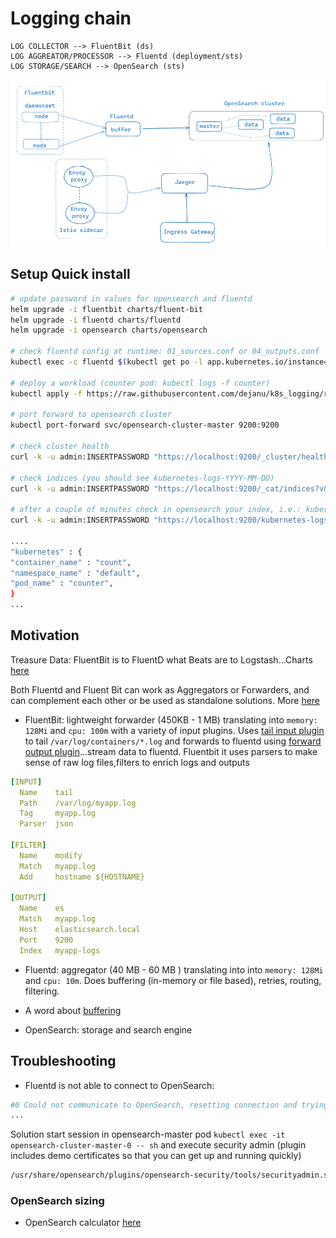 # Logging chain

```
LOG COLLECTOR --> FluentBit (ds)
LOG AGGREATOR/PROCESSOR --> Fluentd (deployment/sts)
LOG STORAGE/SEARCH --> OpenSearch (sts)
```

![logging chain](./diagrams/logging_chain.png)


## Setup Quick install

```bash
# update password in values for opensearch and fluentd
helm upgrade -i fluentbit charts/fluent-bit
helm upgrade -i fluentd charts/fluentd
helm upgrade -i opensearch charts/opensearch

# check fluentd config at runtime: 01_sources.conf or 04_outputs.conf
kubectl exec -c fluentd $(kubectl get po -l app.kubernetes.io/instance=fluentd -oname) -- ls /etc/fluent/config.d/

# deploy a workload (counter pod: kubectl logs -f counter)
kubectl apply -f https://raw.githubusercontent.com/dejanu/k8s_logging/refs/heads/main/counter_pod.yaml

# port forward to opensearch cluster
kubectl port-forward svc/opensearch-cluster-master 9200:9200

# check cluster health
curl -k -u admin:INSERTPASSWORD "https://localhost:9200/_cluster/health?pretty"

# check indices (you should see kubernetes-logs-YYYY-MM-DD)
curl -k -u admin:INSERTPASSWORD "https://localhost:9200/_cat/indices?v&pretty"

# after a couple of minutes check in opensearch your index, i.e.: kubernetes-logs-2025.08.13
curl -k -u admin:INSERTPASSWORD "https://localhost:9200/kubernetes-logs-2025.08.13/_search?size=3&sort=@timestamp:desc&pretty"

....
"kubernetes" : {
"container_name" : "count",
"namespace_name" : "default",
"pod_name" : "counter",
}
...
```

## Motivation

Treasure Data: FluentBit is to FluentD what Beats are to Logstash...Charts [here](https://github.com/fluent/helm-charts)

Both Fluentd and Fluent Bit can work as Aggregators or Forwarders, and can complement each other or be used as standalone solutions.
More [here](https://docs.fluentbit.io/manual/about/fluentd-and-fluent-bit)

* FluentBit: lightweight forwarder (450KB - 1 MB) translating into `memory: 128Mi` and `cpu: 100m` with a variety of input plugins. Uses [tail input plugin](https://docs.fluentbit.io/manual/data-pipeline/inputs/tail) to tail `/var/log/containers/*.log` and forwards to fluentd using [forward output plugin](https://docs.fluentbit.io/manual/data-pipeline/outputs/forward)...stream data to fluentd.
Fluentbit it uses parsers to make sense of raw log files,filters to enrich logs and outputs

```yaml
[INPUT]
  Name    tail
  Path    /var/log/myapp.log
  Tag     myapp.log
  Parser  json

[FILTER]
  Name    modify
  Match   myapp.log
  Add     hostname ${HOSTNAME}

[OUTPUT]
  Name    es
  Match   myapp.log
  Host    elasticsearch.local
  Port    9200
  Index   myapp-logs
```

* Fluentd: aggregator (40 MB - 60 MB ) translating into into `memory: 128Mi` and `cpu: 10m`. Does buffering (in-memory or file based), retries, routing, filtering.

* A word about [buffering](https://github.com/dejanu/k8s_logging/blob/main/buffering.md) 

* OpenSearch: storage and search engine

## Troubleshooting

* Fluentd is not able to connect to OpenSearch:
```bash
#0 Could not communicate to OpenSearch, resetting connection and trying again. [401] Unauthorized
...
```
Solution start session in opensearch-master pod `kubectl exec -it opensearch-cluster-master-0 -- sh` and execute security admin (plugin includes demo certificates so that you can get up and running quickly)
```bash
/usr/share/opensearch/plugins/opensearch-security/tools/securityadmin.sh -cd "/usr/share/opensearch/config/opensearch-security" -icl -key "/usr/share/opensearch/config/kirk-key.pem"   -cert "/usr/share/opensearch/config/kirk.pem" -cacert "/usr/share/opensearch/config/root-ca.pem" -nhnv
```


### OpenSearch sizing

* OpenSearch calculator [here](https://dejanu.github.io/oscalculator.html)